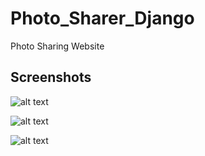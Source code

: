 # Photo_Sharer_Django

Photo Sharing Website

Screenshots  
------------

  ![alt text](https://github.com/gretarob/photo_sharer_django/master/screenshot1.jpg)


  ![alt text](https://github.com/gretarob/photo_sharer_django/master/screenshot2.jpg)

 ![alt text](https://github.com/gretarob/photo_sharer_django/master/screenshot3.jpg)

